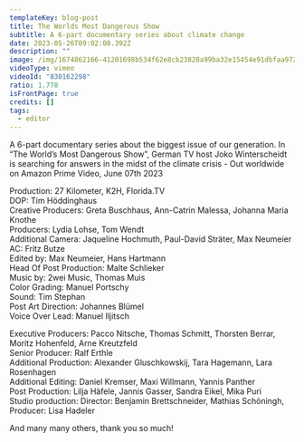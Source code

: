 ```yaml
---
templateKey: blog-post
title: The Worlds Most Dangerous Show
subtitle: A 6-part documentary series about climate change
date: 2023-05-26T09:02:08.392Z
description: ""
image: /img/1674862166-41201698b534f62e8cb23828a99ba32e15454e91dbfaa972dbfe68c0f36a8c23-d_1920x1080.avif
videoType: vimeo
videoId: "830162298"
ratio: 1.778
isFrontPage: true
credits: []
tags:
  - editor
---
```

A 6-part documentary series about the biggest issue of our generation. 
In “The World’s Most Dangerous Show”, German TV host Joko Winterscheidt is searching for answers in the midst of the climate crisis - 
Out worldwide on Amazon Prime Video, June 07th 2023

Production: 27 Kilometer, K2H, Florida.TV\
DOP: Tim Höddinghaus\
Creative Producers: Greta Buschhaus, Ann-Catrin Malessa, Johanna Maria Knothe\
Producers: Lydia Lohse, Tom Wendt\
Additional Camera: Jaqueline Hochmuth, Paul-David Sträter, Max Neumeier\
AC: Fritz Butze\
Edited by: Max Neumeier, Hans Hartmann\
Head Of Post Production: Malte Schlieker\
Music by: 2wei Music, Thomas Muis\
Color Grading: Manuel Portschy\
Sound: Tim Stephan\
Post Art Direction: Johannes Blümel\
Voice Over Lead: Manuel Iljitsch

Executive Producers: Pacco Nitsche, Thomas Schmitt, Thorsten Berrar, Moritz Hohenfeld, Arne Kreutzfeld\
Senior Producer: Ralf Erthle\
Additional Production: Alexander Gluschkowskij, Tara Hagemann, Lara Rosenhagen\
Additional Editing: Daniel Kremser, Maxi Willmann, Yannis Panther\
Post Production: Lilja Häfele, Jannis Gasser, Sandra Eikel, Mika Puri\
Studio production: Director: Benjamin Brettschneider, Mathias Schöningh, Producer: Lisa Hadeler

And many many others, thank you so much!